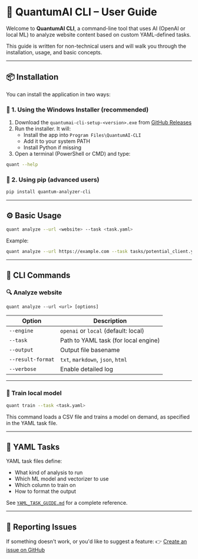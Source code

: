 # 🧠 QuantumAI CLI – User Guide

Welcome to **QuantumAI CLI**, a command-line tool that uses AI (OpenAI or local ML) to analyze website content based on custom YAML-defined tasks.

This guide is written for non-technical users and will walk you through the installation, usage, and basic concepts.

---

## 📦 Installation

You can install the application in two ways:

### 🔹 1. Using the Windows Installer (recommended)

1. Download the `quantumai-cli-setup-<version>.exe` from [GitHub Releases](https://github.com/your-user/quantumai-public/releases)
2. Run the installer. It will:
   - Install the app into `Program Files\QuantumAI-CLI`
   - Add it to your system PATH
   - Install Python if missing
3. Open a terminal (PowerShell or CMD) and type:

```bash
quant --help
```

### 🔹 2. Using pip (advanced users)

```bash
pip install quantum-analyzer-cli
```

---

## ⚙️ Basic Usage

```bash
quant analyze --url <website> --task <task.yaml>
```

Example:

```bash
quant analyze --url https://example.com --task tasks/potential_client.yaml
```

---

## 🔁 CLI Commands

### 🔍 Analyze website

```
quant analyze --url <url> [options]
```

| Option         | Description |
|----------------|-------------|
| `--engine`     | `openai` or `local` (default: local) |
| `--task`       | Path to YAML task (for local engine) |
| `--output`     | Output file basename |
| `--result-format` | `txt`, `markdown`, `json`, `html` |
| `--verbose`    | Enable detailed log |

---

### 🧪 Train local model

```bash
quant train --task <task.yaml>
```

This command loads a CSV file and trains a model on demand, as specified in the YAML task file.

---

## 📄 YAML Tasks

YAML task files define:
- What kind of analysis to run
- Which ML model and vectorizer to use
- Which column to train on
- How to format the output

See [`YAML_TASK_GUIDE.md`](./YAML_TASK_GUIDE.md) for a complete reference.

---

## 🐞 Reporting Issues

If something doesn't work, or you'd like to suggest a feature:
👉 [Create an issue on GitHub](https://github.com/your-user/quantumai-public/issues)